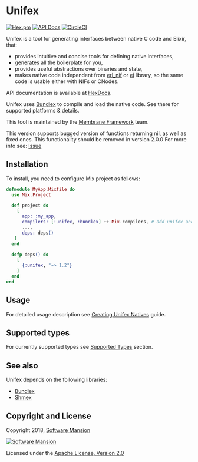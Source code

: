 # Unifex

[![Hex.pm](https://img.shields.io/hexpm/v/unifex.svg)](https://hex.pm/packages/unifex)
[![API Docs](https://img.shields.io/badge/api-docs-yellow.svg?style=flat)](https://hexdocs.pm/unifex/)
[![CircleCI](https://circleci.com/gh/membraneframework/unifex.svg?style=svg)](https://circleci.com/gh/membraneframework/unifex)

Unifex is a tool for generating interfaces between native C code and Elixir, that:
- provides intuitive and concise tools for defining native interfaces,
- generates all the boilerplate for you,
- provides useful abstractions over binaries and state,
- makes native code independent from [erl_nif](https://erlang.org/doc/man/erl_nif.html) 
  or [ei](https://erlang.org/doc/man/ei.html) library, so the same code is usable either with NIFs or CNodes.

API documentation is available at [HexDocs](https://hexdocs.pm/unifex/).

Unifex uses [Bundlex](https://github.com/membraneframework/bundlex) to compile and load the native code. See there for supported platforms & details.

This tool is maintained by the [Membrane Framework](https://membraneframework.org/) team.

This version supports bugged version of functions returning nil, as well as fixed ones. This functionality should be removed in version 2.0.0
For more info see: [Issue](https://github.com/membraneframework/membrane_core/issues/758)

## Installation

To install, you need to configure Mix project as follows:

```elixir
defmodule MyApp.Mixfile do
  use Mix.Project

  def project do
    [
      app: :my_app,
      compilers: [:unifex, :bundlex] ++ Mix.compilers, # add unifex and bundlex to compilers
      ...,
      deps: deps()
   ]
  end

  defp deps() do
    [
      {:unifex, "~> 1.2"}
    ]
  end
end
```

## Usage

For detailed usage description see [Creating Unifex Natives](https://hexdocs.pm/unifex/creating_unifex_natives.html) guide.

## Supported types

For currently supported types see [Supported Types](https://hexdocs.pm/unifex/supported_types.html) section.

## See also

Unifex depends on the following libraries:
- [Bundlex](https://github.com/membraneframework/bundlex)
- [Shmex](https://github.com/membraneframework/shmex)

## Copyright and License

Copyright 2018, [Software Mansion](https://swmansion.com/?utm_source=git&utm_medium=readme&utm_campaign=membrane)

[![Software Mansion](https://logo.swmansion.com/logo?color=white&variant=desktop&width=200&tag=membrane-github)](https://swmansion.com/?utm_source=git&utm_medium=readme&utm_campaign=membrane)

Licensed under the [Apache License, Version 2.0](LICENSE)
